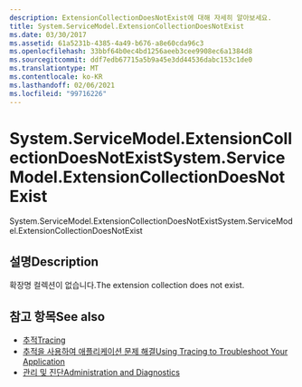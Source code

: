 ```yaml
---
description: ExtensionCollectionDoesNotExist에 대해 자세히 알아보세요.
title: System.ServiceModel.ExtensionCollectionDoesNotExist
ms.date: 03/30/2017
ms.assetid: 61a5231b-4385-4a49-b676-a8e60cda96c3
ms.openlocfilehash: 33bbf64b0ec4bd1256aeeb3cee9908ec6a1384d8
ms.sourcegitcommit: ddf7edb67715a5b9a45e3dd44536dabc153c1de0
ms.translationtype: MT
ms.contentlocale: ko-KR
ms.lasthandoff: 02/06/2021
ms.locfileid: "99716226"
---
```

# <a name="systemservicemodelextensioncollectiondoesnotexist"></a><span data-ttu-id="22df5-103">System.ServiceModel.ExtensionCollectionDoesNotExist</span><span class="sxs-lookup"><span data-stu-id="22df5-103">System.ServiceModel.ExtensionCollectionDoesNotExist</span></span>

<span data-ttu-id="22df5-104">System.ServiceModel.ExtensionCollectionDoesNotExist</span><span class="sxs-lookup"><span data-stu-id="22df5-104">System.ServiceModel.ExtensionCollectionDoesNotExist</span></span>  
  
## <a name="description"></a><span data-ttu-id="22df5-105">설명</span><span class="sxs-lookup"><span data-stu-id="22df5-105">Description</span></span>  

 <span data-ttu-id="22df5-106">확장명 컬렉션이 없습니다.</span><span class="sxs-lookup"><span data-stu-id="22df5-106">The extension collection does not exist.</span></span>  
  
## <a name="see-also"></a><span data-ttu-id="22df5-107">참고 항목</span><span class="sxs-lookup"><span data-stu-id="22df5-107">See also</span></span>

- [<span data-ttu-id="22df5-108">추적</span><span class="sxs-lookup"><span data-stu-id="22df5-108">Tracing</span></span>](index.md)
- [<span data-ttu-id="22df5-109">추적을 사용하여 애플리케이션 문제 해결</span><span class="sxs-lookup"><span data-stu-id="22df5-109">Using Tracing to Troubleshoot Your Application</span></span>](using-tracing-to-troubleshoot-your-application.md)
- [<span data-ttu-id="22df5-110">관리 및 진단</span><span class="sxs-lookup"><span data-stu-id="22df5-110">Administration and Diagnostics</span></span>](../index.md)
